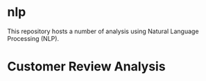# nlp
This repository hosts a number of analysis using Natural Language Processing (NLP).

# Customer Review Analysis
